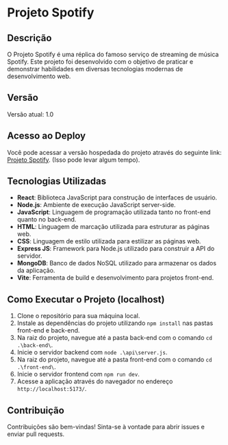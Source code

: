 # Projeto Spotify

## Descrição
O Projeto Spotify é uma réplica do famoso serviço de streaming de música Spotify. Este projeto foi desenvolvido com o objetivo de praticar e demonstrar habilidades em diversas tecnologias modernas de desenvolvimento web.

## Versão
Versão atual: 1.0

## Acesso ao Deploy
Você pode acessar a versão hospedada do projeto através do seguinte link: [Projeto Spotify](https://projetospotifynet.onrender.com). (Isso pode levar algum tempo).

## Tecnologias Utilizadas
- **React**: Biblioteca JavaScript para construção de interfaces de usuário.
- **Node.js**: Ambiente de execução JavaScript server-side.
- **JavaScript**: Linguagem de programação utilizada tanto no front-end quanto no back-end.
- **HTML**: Linguagem de marcação utilizada para estruturar as páginas web.
- **CSS**: Linguagem de estilo utilizada para estilizar as páginas web.
- **Express JS**: Framework para Node.js utilizado para construir a API do servidor.
- **MongoDB**: Banco de dados NoSQL utilizado para armazenar os dados da aplicação.
- **Vite**: Ferramenta de build e desenvolvimento para projetos front-end.

## Como Executar o Projeto (localhost)
1. Clone o repositório para sua máquina local.
2. Instale as dependências do projeto utilizando `npm install` nas pastas front-end e back-end.
3. Na raiz do projeto, navegue até a pasta back-end com o comando `cd .\back-end\`.
4. Inicie o servidor backend com `node .\api\server.js`.
5. Na raiz do projeto, navegue até a pasta front-end com o comando `cd .\front-end\`.
6. Inicie o servidor frontend com `npm run dev`.
7. Acesse a aplicação através do navegador no endereço `http://localhost:5173/`.

## Contribuição
Contribuições são bem-vindas! Sinta-se à vontade para abrir issues e enviar pull requests.